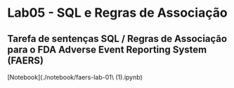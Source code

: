 # Lab05 - SQL e Regras de Associação

## Tarefa de sentenças SQL / Regras de Associação para o FDA Adverse Event Reporting System (FAERS)

[Notebook](./notebook/faers-lab-01\ (1).ipynb)
